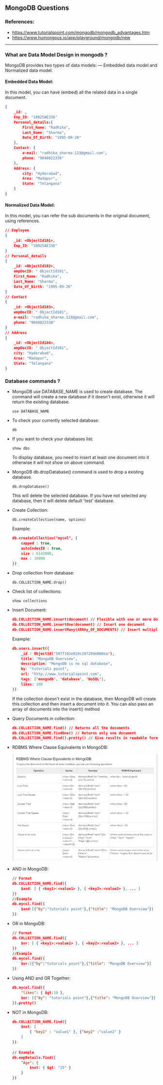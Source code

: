## MongoDB Questions

### References:

- https://www.tutorialspoint.com/mongodb/mongodb_advantages.htm
- https://www.humongous.io/app/playground/mongodb/new

***
### What are Data Model Design in mongodb ?

MongoDB provides two types of data models: — Embedded data model and Normalized data model.
    
#### Embedded Data Model:

In this model, you can have (embed) all the related data in a single document.
        
```json
{
    _id: ,
    Emp_ID: "10025AE336"
    Personal_details:{
        First_Name: "Radhika",
        Last_Name: "Sharma",
        Date_Of_Birth: "1995-09-26"
    },
    Contact: {
        e-mail: "radhika_sharma.123@gmail.com",
        phone: "9848022338"
    },
    Address: {
        city: "Hyderabad",
        Area: "Madapur",
        State: "Telangana"
    }
}
```

#### Normalized Data Model:

In this model, you can refer the sub documents in the original document, using references.
    
```json
// Employee
{
    _id: <ObjectId101>,
    Emp_ID: "10025AE336"
}
// Personal_details
{
    _id: <ObjectId102>,
    empDocID: " ObjectId101",
    First_Name: "Radhika",
    Last_Name: "Sharma",
    Date_Of_Birth: "1995-09-26"
}
// Contact
{
    _id: <ObjectId103>,
    empDocID: " ObjectId101",
    e-mail: "radhika_sharma.123@gmail.com",
    phone: "9848022338"
}
// Address
{
    _id: <ObjectId104>,
    empDocID: " ObjectId101",
    city: "Hyderabad",
    Area: "Madapur",
    State: "Telangana"
}
```

### Database commands ?

- MongoDB use DATABASE_NAME is used to create database. The command will create a new database if it doesn't exist, otherwise it will return the existing database.
    ```
    use DATABASE_NAME
    ```

- To check your currently selected database:
    ```
    db
    ```

- If you want to check your databases list:
    ```
    show dbs
    ```
    To display database, you need to insert at least one document into it otherwise it will not show on above command.

- MongoDB db.dropDatabase() command is used to drop a existing database.
    ```
    db.dropDatabase()
    ```
    This will delete the selected database. If you have not selected any database, then it will delete default 'test' database.

- Create Collection:
    ```
    db.createCollection(name, options)
    ```

    Example: 
    ```json
    db.createCollection("mycol", {
        capped : true,
        autoIndexID : true,
        size : 6142800,
        max : 10000
    })
    ```

- Drop collection from database:

    ```
    db.COLLECTION_NAME.drop()
    ```

- Check list of collections:
    ```
    show collections
    ```

- Insert Document:
    ```json
    db.COLLECTION_NAME.insert(document) // Flexible with one or more documents
    db.COLLECTION_NAME.insertOne(document) // Insert one document
    db.COLLECTION_NAME.insertMany(ARRAy_OF_DOCUMENTS) // Insert multiple document
    ```

    Example:
    ```json
    db.users.insert({
        _id : ObjectId("507f191e810c19729de860ea"),
        title: "MongoDB Overview",
        description: "MongoDB is no sql database",
        by: "tutorials point",
        url: "http://www.tutorialspoint.com",
        tags: ['mongodb', 'database', 'NoSQL'],
        likes: 100
    })
    ```

    If the collection doesn't exist in the database, then MongoDB will create this collection and then insert a document into it.
    You can also pass an array of documents into the insert() method

- Query Documents in collection:

    ```json
    db.COLLECTION_NAME.find() // Returns all the documents
    db.COLLECTION_NAME.findOne() // Returns only one document
    db.COLLECTION_NAME.find().pretty() // Give results in readable format
    ```
- RDBMS Where Clause Equivalents in MongoDB:

    ![RDBMS Where Clause Equivalents in MongoDB](./0_assets/RDBMS_where_clause_equivalent.JPG)

- AND in MongoDB:

    ```json
    // Format
    db.COLLECTION_NAME.find({
        $and: [ { <key1>:<value1> }, { <key2>:<value2> }, ... ] 
    })
    //Example
    db.mycol.find({
        $and:[{"by":"tutorials point"},{"title": "MongoDB Overview"}]
    })
    ```

- OR in MongoDB:
    
    ```json
    // Format
    db.COLLECTION_NAME.find({
        $or: [ { <key1>:<value1> }, { <key2>:<value2> }, ... ] 
    })
    //Example
    db.mycol.find({
        $or:[{"by":"tutorials point"},{"title": "MongoDB Overview"}]
    })
    ```

- Using AND and OR Together:

    ```json
    db.mycol.find({
        "likes": { $gt:10 },
        $or: [{"by": "tutorials point"},{"title": "MongoDB Overview"}]
    }).pretty()
    ```

- NOT in MongoDB:

    ```json
    db.COLLECTION_NAME.find({
        $not: [
            { "key1" : "value1" }, {"key2" :"value2" }
        ]
    })

    // Example
    db.empDetails.find({
        "Age": {
            $not: { $gt: "25" }
        }
    })
    ```